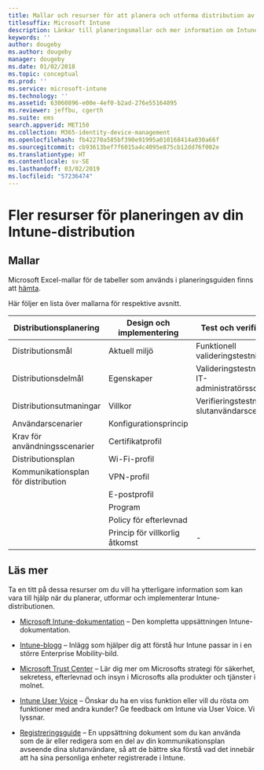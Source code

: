 ```yaml
---
title: Mallar och resurser för att planera och utforma distribution av Intune
titlesuffix: Microsoft Intune
description: Länkar till planeringsmallar och mer information om Intune som kan vara till hjälp under processen med att planera och implementera Microsoft Intune-distributionen.
keywords: ''
author: dougeby
ms.author: dougeby
manager: dougeby
ms.date: 01/02/2018
ms.topic: conceptual
ms.prod: ''
ms.service: microsoft-intune
ms.technology: ''
ms.assetid: 63060896-e00e-4ef0-b2ad-276e55164895
ms.reviewer: jeffbu, cgerth
ms.suite: ems
search.appverid: MET150
ms.collection: M365-identity-device-management
ms.openlocfilehash: fb42270a585bf390e91995a010168414a030a66f
ms.sourcegitcommit: cb93613bef7f6015a4c4095e875cb12dd76f002e
ms.translationtype: HT
ms.contentlocale: sv-SE
ms.lasthandoff: 03/02/2019
ms.locfileid: "57236474"
---
```

# <a name="additional-resources-for-planning-your-intune-deployment"></a>Fler resurser för planeringen av din Intune-distribution

## <a name="templates"></a>Mallar

Microsoft Excel-mallar för de tabeller som används i planeringsguiden finns att [hämta](https://gallery.technet.microsoft.com/Intune-deployment-planning-fae156c2?redir=0).

Här följer en lista över mallarna för respektive avsnitt.

|Distributionsplanering  |Design och implementering   |Test och verifiering |
|-----|----- |------|
| Distributionsmål |Aktuell miljö|Funktionell valideringstestning|
| Distributionsdelmål |Egenskaper|Valideringstestning för IT-administratörsscenario|
| Distributionsutmaningar |Villkor|Verifieringstestning för slutanvändarscenario|
| Användarscenarier |Konfigurationsprincip| |
| Krav för användningsscenarier |Certifikatprofil| |
| Distributionsplan |Wi-Fi-profil| |
| Kommunikationsplan för distribution|VPN-profil| |
| |  E-postprofil | |
| | Program | |
| | Policy för efterlevnad | |
| | Princip för villkorlig åtkomst|-|


## <a name="further-reading"></a>Läs mer

Ta en titt på dessa resurser om du vill ha ytterligare information som kan vara till hjälp när du planerar, utformar och implementerar Intune-distributionen.

-   [Microsoft Intune-dokumentation](/intune/) – Den kompletta uppsättningen Intune-dokumentation.

-   [Intune-blogg](https://blogs.technet.microsoft.com/enterprisemobility/) – Inlägg som hjälper dig att förstå hur Intune passar in i en större Enterprise Mobility-bild.

-   [Microsoft Trust Center](http://www.microsoft.com/TrustCenter) – Lär dig mer om Microsofts strategi för säkerhet, sekretess, efterlevnad och insyn i Microsofts alla produkter och tjänster i molnet.

-   [Intune User Voice](http://microsoftintune.uservoice.com/) – Önskar du ha en viss funktion eller vill du rösta om funktioner med andra kunder? Ge feedback om Intune via User Voice. Vi lyssnar.

-   [Registreringsguide](https://gallery.technet.microsoft.com/Intune-End-User-Enrollment-3a0c9b0c?WT.mc_id=Blog_Intune_General_PCIT) – En uppsättning dokument som du kan använda som de är eller redigera som en del av din kommunikationsplan avseende dina slutanvändare, så att de bättre ska förstå vad det innebär att ha sina personliga enheter registrerade i Intune.
